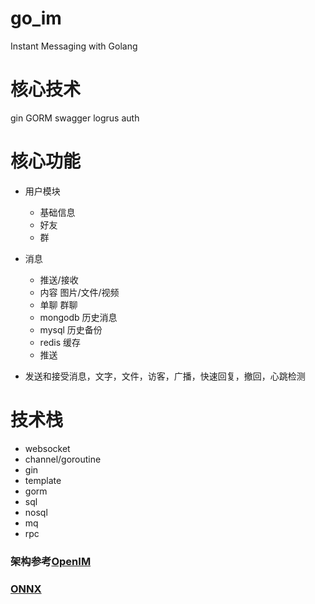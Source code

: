 # go_im
Instant Messaging with Golang

# 核心技术
 gin GORM swagger logrus auth

 # 核心功能
- 用户模块
    - 基础信息
    - 好友
    - 群
- 消息
    - 推送/接收
    - 内容 图片/文件/视频
    - 单聊 群聊 
    - mongodb 历史消息
    - mysql 历史备份
    - redis 缓存
    - 推送

- 发送和接受消息，文字，文件，访客，广播，快速回复，撤回，心跳检测

# 技术栈
- websocket
- channel/goroutine
- gin
- template
- gorm
- sql
- nosql
- mq
- rpc

### 架构参考[OpenIM](https://doc.rentsoft.cn)

### [ONNX](https://github.com/onnx/models)